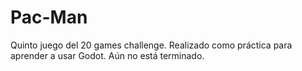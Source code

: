 # Pac-Man
Quinto juego del 20 games challenge. Realizado como práctica para aprender a usar Godot. Aún no está terminado.
